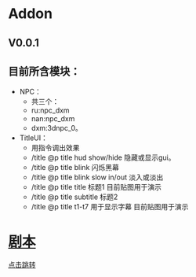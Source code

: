 # Addon 
## V0.0.1
## 目前所含模块：
 - NPC：
   - 共三个：
   - ru:npc_dxm
   - nan:npc_dxm
   - dxm:3dnpc_0。
 - TitleUI：
   - 用指令调出效果
   - /title @p title hud show/hide 隐藏或显示gui。
   - /title @p title blink 闪烁黑幕
   - /title @p title blink slow in/out 淡入或淡出
   - /title @p title title 标题1 目前贴图用于演示
   - /title @p title subtitle 标题2 
   - /title @p title t1-t7 用于显示字幕 目前贴图用于演示
  
# [剧本](Plot.md)  
[点击跳转](Plot.md)